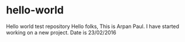 # hello-world
Hello world test repository
Hello folks,
This is Arpan Paul. I have started working on a new project. Date is 23/02/2016
